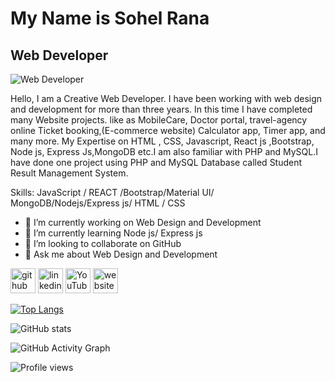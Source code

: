 # My Name is Sohel Rana
## Web Developer
![Web Developer](https://scontent.fdac99-1.fna.fbcdn.net/v/t1.6435-9/75643595_2198194680473838_6841331437317128192_n.jpg?_nc_cat=101&ccb=1-5&_nc_sid=19026a&_nc_ohc=FDzRNWjHu34AX_F_yk7&_nc_ht=scontent.fdac99-1.fna&oh=45564dac7b12f0f5a0ffa77c7b9e0b32&oe=6152AE7C)

Hello, I am a Creative Web Developer. I have been working with web design and development for more than three years. In this time I have completed many Website projects. like as MobileCare, Doctor portal, travel-agency online Ticket booking,(E-commerce website) Calculator app, Timer app, and many more. My Expertise on HTML , CSS, Javascript, React js ,Bootstrap, Node js, Express Js,MongoDB etc.I am also familiar with PHP and MySQL.I have done one project using PHP and MySQL Database called Student Result Management System.

Skills: JavaScript / REACT /Bootstrap/Material UI/ MongoDB/Nodejs/Express js/ HTML / CSS

- 🔭 I’m currently working on Web Design and Development 
- 🌱 I’m currently learning Node js/ Express js 
- 👯 I’m looking to collaborate on GitHub 
- 💬 Ask me about Web Design and Development 


[<img src='https://drive.google.com/file/d/1ZkLd6WeSf7MBKsP8BM72chYmK16E9Ys6/view?usp=sharing' alt='github' height='40'>](https://github.com/SohelTanbir)  [<img src='https://drive.google.com/file/d/1ZkLd6WeSf7MBKsP8BM72chYmK16E9Ys6/view?usp=sharing' alt='linkedin' height='40'>](https://www.linkedin.com/in/sohelrana515/)  [<img src='https://drive.google.com/file/d/1ZkLd6WeSf7MBKsP8BM72chYmK16E9Ys6/view?usp=sharing' alt='YouTube' height='40'>](https://www.youtube.com/channel/https://www.youtube.com/channel/UC7EwL5BYEXw23luTius-Wjg/featured)  [<img src='https://cdn.jsdelivr.net/npm/simple-icons@3.0.1/icons/icloud.svg' alt='website' height='40'>](https://sohelrana.netlify.app/)  

[![Top Langs](https://github-readme-stats.vercel.app/api/top-langs/?username=SohelTanbir)](https://github.com/anuraghazra/github-readme-stats)

![GitHub stats](https://github-readme-stats.vercel.app/api?username=SohelTanbir&show_icons=true)  

![GitHub Activity Graph](https://activity-graph.herokuapp.com/graph?username=SohelTanbir)  

![Profile views](https://gpvc.arturio.dev/SohelTanbir)  
